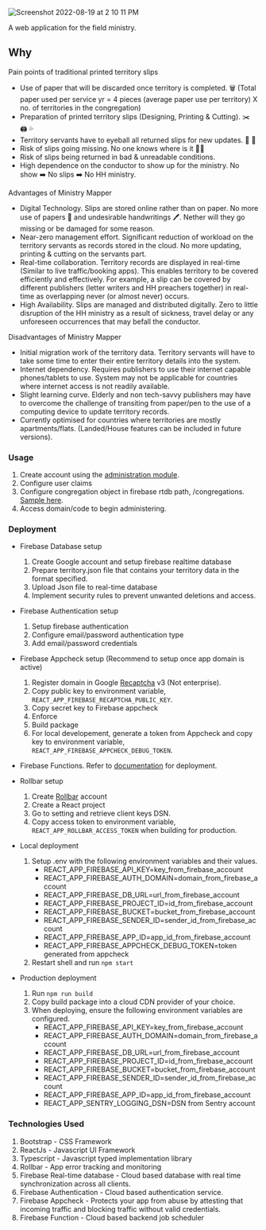 ![Screenshot 2022-08-19 at 2 10 11 PM](https://user-images.githubusercontent.com/40650158/185554709-ce94a04e-2a34-43a9-b7de-09aa7f437139.png)

A web application for the field ministry.

## Why

Pain points of traditional printed territory slips

- Use of paper that will be discarded once territory is completed. 🗑️ (Total paper used per service yr = 4 pieces (average paper use per territory) X no. of territories in the congregation)
- Preparation of printed territory slips (Designing, Printing & Cutting). ✂️ 🖨️ 💦
- Territory servants have to eyeball all returned slips for new updates. 📝 👀
- Risk of slips going missing. No one knows where is it 🤷‍♂️
- Risk of slips being returned in bad & unreadable conditions.
- High dependence on the conductor to show up for the ministry. No show ➡️ No slips ➡️ No HH ministry.

Advantages of Ministry Mapper

- Digital Technology. Slips are stored online rather than on paper. No more use of papers 🌳 and undesirable handwritings 🖊️. Nether will they go missing or be damaged for some reason.
- Near-zero management effort. Significant reduction of workload on the territory servants as records stored in the cloud. No more updating, printing & cutting on the servants part.
- Real-time collaboration. Territory records are displayed in real-time (Similar to live traffic/booking apps). This enables territory to be covered efficiently and effectively. For example, a slip can be covered by different publishers (letter writers and HH preachers together) in real-time as overlapping never (or almost never) occurs.
- High Availability. Slips are managed and distributed digitally. Zero to little disruption of the HH ministry as a result of sickness, travel delay or any unforeseen occurrences that may befall the conductor.

Disadvantages of Ministry Mapper

- Initial migration work of the territory data. Territory servants will have to take some time to enter their entire territory details into the system.
- Internet dependency. Requires publishers to use their internet capable phones/tablets to use. System may not be applicable for countries where internet access is not readily available.
- Slight learning curve. Elderly and non tech-savvy publishers may have to overcome the challenge of transiting from paper/pen to the use of a computing device to update territory records.
- Currently optimised for countries where territories are mostly apartments/flats. (Landed/House features can be included in future versions).

### Usage

  1. Create account using the [administration module](https://github.com/rimorin/ministry-mapper-admin).
  2. Configure user claims
  3. Configure congregation object in firebase rtdb path, /congregations. [Sample here](https://github.com/rimorin/ministry-mapper/blob/master/template.json).
  4. Access domain/code to begin administering.

### Deployment

- Firebase Database setup

  1. Create Google account and setup firebase realtime database
  2. Prepare territory.json file that contains your territory data in the format specified.
  3. Upload Json file to real-time database
  4. Implement security rules to prevent unwanted deletions and access.

- Firebase Authentication setup

  1. Setup firebase authentication
  2. Configure email/password authentication type
  3. Add email/password credentials

- Firebase Appcheck setup (Recommend to setup once app domain is active)

  1. Register domain in Google [Recaptcha](https://www.google.com/recaptcha/about/) v3 (Not enterprise).
  2. Copy public key to environment variable, `REACT_APP_FIREBASE_RECAPTCHA_PUBLIC_KEY`.
  3. Copy secret key to Firebase appcheck
  4. Enforce
  5. Build package
  6. For local developement, generate a token from Appcheck and copy key to environment variable, `REACT_APP_FIREBASE_APPCHECK_DEBUG_TOKEN`.

- Firebase Functions. Refer to [documentation](https://github.com/rimorin/ministry-mapper-cron) for deployment.

- Rollbar setup

  1. Create [Rollbar](https://rollbar.com/) account
  2. Create a React project
  3. Go to setting and retrieve client keys DSN.
  4. Copy access token to environment variable, `REACT_APP_ROLLBAR_ACCESS_TOKEN` when building for production.

- Local deployment
  1. Setup .env with the following environment variables and their values.
     - REACT_APP_FIREBASE_API_KEY=key_from_firebase_account
     - REACT_APP_FIREBASE_AUTH_DOMAIN=domain_from_firebase_account
     - REACT_APP_FIREBASE_DB_URL=url_from_firebase_account
     - REACT_APP_FIREBASE_PROJECT_ID=id_from_firebase_account
     - REACT_APP_FIREBASE_BUCKET=bucket_from_firebase_account
     - REACT_APP_FIREBASE_SENDER_ID=sender_id_from_firebase_account
     - REACT_APP_FIREBASE_APP_ID=app_id_from_firebase_account
     - REACT_APP_FIREBASE_APPCHECK_DEBUG_TOKEN=token generated from appcheck
  2. Restart shell and run `npm start`
- Production deployment
  1. Run `npm run build`
  2. Copy build package into a cloud CDN provider of your choice.
  3. When deploying, ensure the following environment variables are configured.
     - REACT_APP_FIREBASE_API_KEY=key_from_firebase_account
     - REACT_APP_FIREBASE_AUTH_DOMAIN=domain_from_firebase_account
     - REACT_APP_FIREBASE_DB_URL=url_from_firebase_account
     - REACT_APP_FIREBASE_PROJECT_ID=id_from_firebase_account
     - REACT_APP_FIREBASE_BUCKET=bucket_from_firebase_account
     - REACT_APP_FIREBASE_SENDER_ID=sender_id_from_firebase_account
     - REACT_APP_FIREBASE_APP_ID=app_id_from_firebase_account
     - REACT_APP_SENTRY_LOGGING_DSN=DSN from Sentry account

### Technologies Used

1. Bootstrap - CSS Framework
2. ReactJs - Javascript UI Framework
3. Typescript - Javascript typed implementation library
4. Rollbar - App error tracking and monitoring
5. Firebase Real-time database - Cloud based database with real time synchronization across all clients.
6. Firebase Authentication - Cloud based authentication service.
7. Firebase Appcheck - Protects your app from abuse by attesting that incoming traffic and blocking traffic without valid credentials.
8. Firebase Function - Cloud based backend job scheduler
